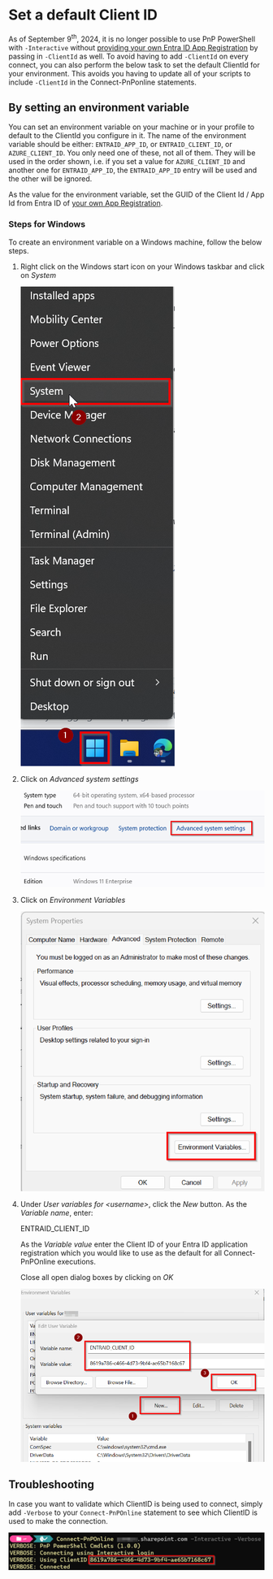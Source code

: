 # Set a default Client ID

As of September 9<sup>th</sup>, 2024, it is no longer possible to use PnP PowerShell with `-Interactive` without [providing your own Entra ID App Registration](registerapplication.md) by passing in `-ClientId` as well. To avoid having to add `-ClientId` on every connect, you can also perform the below task to set the default ClientId for your environment. This avoids you having to update all of your scripts to include `-ClientId` in the Connect-PnPonline statements.  

## By setting an environment variable

You can set an environment variable on your machine or in your profile to default to the ClientId you configure in it. The name of the environment variable should be either: `ENTRAID_APP_ID`, or `ENTRAID_CLIENT_ID`, or `AZURE_CLIENT_ID`. You only need one of these, not all of them. They will be used in the order shown, i.e. if you set a value for `AZURE_CLIENT_ID` and another one for `ENTRAID_APP_ID`, the `ENTRAID_APP_ID` entry will be used and the other will be ignored.  

As the value for the environment variable, set the GUID of the Client Id / App Id from Entra ID of [your own App Registration](registerapplication.md).

### Steps for Windows

To create an environment variable on a Windows machine, follow the below steps.

1. Right click on the Windows start icon on your Windows taskbar and click on _System_
   
   ![image](../images/configuration/configuration_defaultclientid_windowsmenu_system.png)

1. Click on _Advanced system settings_
   
   ![image](../images/configuration/configuration_defaultclientid_windowsmenu_system_advancedsettings.png)

1. Click on _Environment Variables_
   
   ![image](../images/configuration/configuration_defaultclientid_windowsmenu_system_advancedsettings_envvariables.png)

1. Under _User variables for \<username\>_, click the _New_ button. As the _Variable name_, enter:

   ENTRAID_CLIENT_ID

   As the _Variable value_ enter the Client ID of your Entra ID application registration which you would like to use as the default for all Connect-PnPOnline executions.

   Close all open dialog boxes by clicking on _OK_
   
   ![image](../images/configuration/configuration_defaultclientid_windowsmenu_system_advancedsettings_envvariables_addentry.png)
   
## Troubleshooting

In case you want to validate which ClientID is being used to connect, simply add `-Verbose` to your `Connect-PnPOnline` statement to see which ClientID is used to make the connection.

![image](../images/configuration/connecting_verbose_clientid.png)
